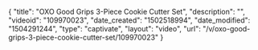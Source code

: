 {
    "title": "OXO Good Grips 3-Piece Cookie Cutter Set",
    "description": "",
    "videoid": "109970023",
    "date_created": "1502518994",
    "date_modified": "1504291244",
    "type": "captivate",
    "layout": "video",
    "url": "\/v\/oxo-good-grips-3-piece-cookie-cutter-set\/109970023"
}